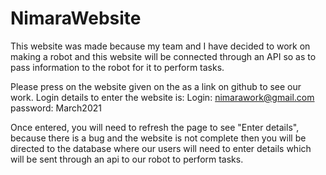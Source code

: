 # NimaraWebsite
This website was made because my team and I have decided to work on making a robot and this website will be connected through an API so as to pass information to the robot for it to perform tasks.

Please press on the website given on the as a link on github to see our work.
Login details to enter the website is:
Login: nimarawork@gmail.com
password: March2021

Once entered, you will need to refresh the page to see "Enter details", because there is a bug and the website is not complete
then you will be directed to the database where our users will need to enter details which will be sent through an api to our robot to perform tasks.
